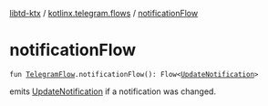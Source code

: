 [libtd-ktx](../index.md) / [kotlinx.telegram.flows](index.md) / [notificationFlow](./notification-flow.md)

# notificationFlow

`fun `[`TelegramFlow`](../kotlinx.telegram.core/-telegram-flow/index.md)`.notificationFlow(): Flow<`[`UpdateNotification`](https://tdlibx.github.io/td/docs/org/drinkless/td/libcore/telegram/TdApi.UpdateNotification.html)`>`

emits [UpdateNotification](https://tdlibx.github.io/td/docs/org/drinkless/td/libcore/telegram/TdApi.UpdateNotification.html) if a notification was changed.

